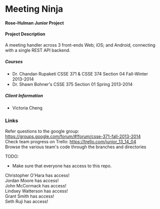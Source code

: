 Meeting Ninja
=========
#### Rose-Hulman  Junior Project

#### Project Description
A meeting handler across 3 front-ends Web; iOS; and Android, connecting with a single REST API backend.  

##### Courses
- Dr. Chandan Rupaketi CSSE 371 & CSSE 374 Section 04 Fall-Winter 2013-2014  
- Dr. Shawn Bohner's CSSE 375 Section 01 Spring 2013-2014  

##### Client Information
- Victoria Cheng 

### Links
Refer questions to the google group: https://groups.google.com/forum/#!forum/csse-371-fall-2013-2014  
Check team progress on Trello: https://trello.com/junior_13_14_04  
Browse the various team's code through the branches and directories  


TODO:
- Make sure that everyone has access to this repo.

Christopher O'Hara has access!  
Jordan Moore has access!  
John McCormack has access!  
Lindsey Watterson has access!  
Grant Smith has access!  
Seth Ruji has access!  
